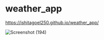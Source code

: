 # weather_app
https://ishitagoel250.github.io/weather_app/

![Screenshot (194)](https://user-images.githubusercontent.com/128027179/227227335-191dcf5e-9cb4-475e-b09b-0abb55873895.png)
